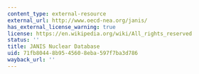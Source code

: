 ```yaml
---
content_type: external-resource
external_url: http://www.oecd-nea.org/janis/
has_external_license_warning: true
license: https://en.wikipedia.org/wiki/All_rights_reserved
status: ''
title: JANIS Nuclear Database
uid: 71fb8044-8b95-4560-8eba-597f7ba3d786
wayback_url: ''
---
```

